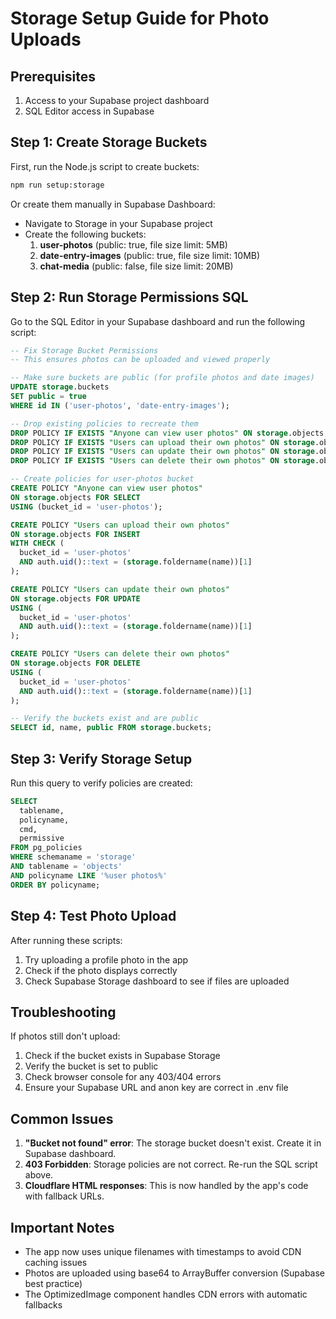 # Storage Setup Guide for Photo Uploads

## Prerequisites
1. Access to your Supabase project dashboard
2. SQL Editor access in Supabase

## Step 1: Create Storage Buckets

First, run the Node.js script to create buckets:

```bash
npm run setup:storage
```

Or create them manually in Supabase Dashboard:
- Navigate to Storage in your Supabase project
- Create the following buckets:
  1. **user-photos** (public: true, file size limit: 5MB)
  2. **date-entry-images** (public: true, file size limit: 10MB)
  3. **chat-media** (public: false, file size limit: 20MB)

## Step 2: Run Storage Permissions SQL

Go to the SQL Editor in your Supabase dashboard and run the following script:

```sql
-- Fix Storage Bucket Permissions
-- This ensures photos can be uploaded and viewed properly

-- Make sure buckets are public (for profile photos and date images)
UPDATE storage.buckets 
SET public = true 
WHERE id IN ('user-photos', 'date-entry-images');

-- Drop existing policies to recreate them
DROP POLICY IF EXISTS "Anyone can view user photos" ON storage.objects;
DROP POLICY IF EXISTS "Users can upload their own photos" ON storage.objects;
DROP POLICY IF EXISTS "Users can update their own photos" ON storage.objects;
DROP POLICY IF EXISTS "Users can delete their own photos" ON storage.objects;

-- Create policies for user-photos bucket
CREATE POLICY "Anyone can view user photos"
ON storage.objects FOR SELECT
USING (bucket_id = 'user-photos');

CREATE POLICY "Users can upload their own photos"
ON storage.objects FOR INSERT
WITH CHECK (
  bucket_id = 'user-photos' 
  AND auth.uid()::text = (storage.foldername(name))[1]
);

CREATE POLICY "Users can update their own photos"
ON storage.objects FOR UPDATE
USING (
  bucket_id = 'user-photos' 
  AND auth.uid()::text = (storage.foldername(name))[1]
);

CREATE POLICY "Users can delete their own photos"
ON storage.objects FOR DELETE
USING (
  bucket_id = 'user-photos' 
  AND auth.uid()::text = (storage.foldername(name))[1]
);

-- Verify the buckets exist and are public
SELECT id, name, public FROM storage.buckets;
```

## Step 3: Verify Storage Setup

Run this query to verify policies are created:

```sql
SELECT 
  tablename,
  policyname,
  cmd,
  permissive
FROM pg_policies 
WHERE schemaname = 'storage' 
AND tablename = 'objects'
AND policyname LIKE '%user photos%'
ORDER BY policyname;
```

## Step 4: Test Photo Upload

After running these scripts:
1. Try uploading a profile photo in the app
2. Check if the photo displays correctly
3. Check Supabase Storage dashboard to see if files are uploaded

## Troubleshooting

If photos still don't upload:
1. Check if the bucket exists in Supabase Storage
2. Verify the bucket is set to public
3. Check browser console for any 403/404 errors
4. Ensure your Supabase URL and anon key are correct in .env file

## Common Issues

1. **"Bucket not found" error**: The storage bucket doesn't exist. Create it in Supabase dashboard.
2. **403 Forbidden**: Storage policies are not correct. Re-run the SQL script above.
3. **Cloudflare HTML responses**: This is now handled by the app's code with fallback URLs.

## Important Notes

- The app now uses unique filenames with timestamps to avoid CDN caching issues
- Photos are uploaded using base64 to ArrayBuffer conversion (Supabase best practice)
- The OptimizedImage component handles CDN errors with automatic fallbacks